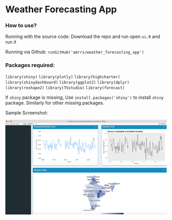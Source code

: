 # Weather Forecasting App

### How to use?

Running with the source code: Download the repo and run open `ui.R` and run it 

Running via Github: `runGitHub('amrrs/weather_forecasting_app')`

### Packages required:

`library(shiny)`
`library(plotly)`
`library(highcharter)`
`library(shinydashboard)`
`library(ggplot2)`
`library(dplyr)`
`library(reshape2)`
`library(TSstudio)`
`library(forecast)`

If `shiny` package is missing, Use `install.packages('shiny')` to install `shiny` package. Similarly for other missing packages.

Sample Screenshot:

![Screenshot](app-screenshot1.png)
